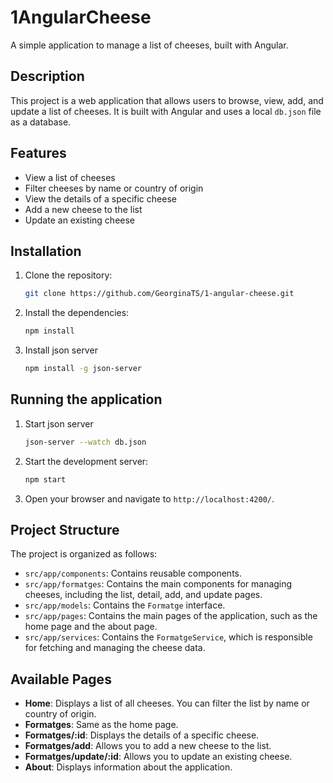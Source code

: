 # 1AngularCheese

A simple application to manage a list of cheeses, built with Angular.

## Description

This project is a web application that allows users to browse, view, add, and update a list of cheeses. It is built with Angular and uses a local `db.json` file as a database.

## Features

* View a list of cheeses
* Filter cheeses by name or country of origin
* View the details of a specific cheese
* Add a new cheese to the list
* Update an existing cheese

## Installation

1. Clone the repository:
   ```bash
   git clone https://github.com/GeorginaTS/1-angular-cheese.git
   ```
2. Install the dependencies:
   ```bash
   npm install
   ```
3. Install json server
   ```bash
   npm install -g json-server
   ```

## Running the application

1. Start json server 
   ````bash
   json-server --watch db.json
   ````
2. Start the development server:
   ```bash
   npm start
   ```
3. Open your browser and navigate to `http://localhost:4200/`.

## Project Structure

The project is organized as follows:

* `src/app/components`: Contains reusable components.
* `src/app/formatges`: Contains the main components for managing cheeses, including the list, detail, add, and update pages.
* `src/app/models`: Contains the `Formatge` interface.
* `src/app/pages`: Contains the main pages of the application, such as the home page and the about page.
* `src/app/services`: Contains the `FormatgeService`, which is responsible for fetching and managing the cheese data.

## Available Pages

* **Home**: Displays a list of all cheeses. You can filter the list by name or country of origin.
* **Formatges**: Same as the home page.
* **Formatges/:id**: Displays the details of a specific cheese.
* **Formatges/add**: Allows you to add a new cheese to the list.
* **Formatges/update/:id**: Allows you to update an existing cheese.
* **About**: Displays information about the application.
